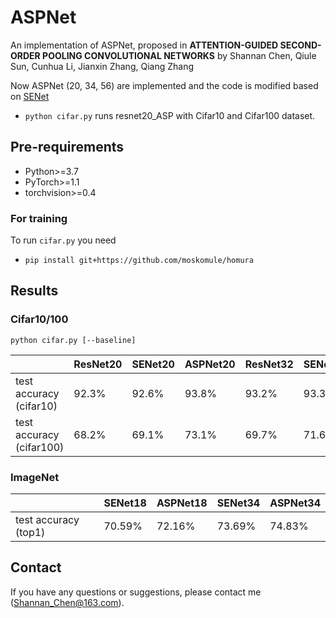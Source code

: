 # ASPNet

An implementation of ASPNet, proposed in **ATTENTION-GUIDED SECOND-ORDER POOLING CONVOLUTIONAL NETWORKS** by Shannan Chen, Qiule Sun, Cunhua Li, Jianxin Zhang, Qiang Zhang

Now ASPNet (20, 34, 56) are implemented and the code is modified based on [SENet](https://github.com/moskomule/senet.pytorch)

* `python cifar.py` runs resnet20_ASP with Cifar10 and Cifar100 dataset.

## Pre-requirements

* Python>=3.7
* PyTorch>=1.1
* torchvision>=0.4

### For training

To run `cifar.py` you need

* `pip install git+https://github.com/moskomule/homura`

## Results

###  Cifar10/100

```
python cifar.py [--baseline]
```

|                        | ResNet20         | SENet20        | ASPNet20        | ResNet32        | SENet32         | ASPNet32        |
|:-------------          | :-------------   | :------------- | :-------------  | :-------------  | :-------------  | :-------------  |
|test accuracy (cifar10) |  92.3%           | 92.6%          | 93.8%           | 93.2%           | 93.3%           | 94.6%           |
|test accuracy (cifar100)|  68.2%           | 69.1%          | 73.1%           | 69.7%           | 71.6%           | 74.2%           |

###  ImageNet


|                         | SENet18          | ASPNet18       | SENet34         | ASPNet34       |
|:-------------           | :-------------   | :------------- | :-------------  | :------------- |
|test accuracy (top1)     | 70.59%           | 72.16%         | 73.69%          | 74.83%         |

## Contact

If you have any questions or suggestions, please contact me (Shannan_Chen@163.com).
